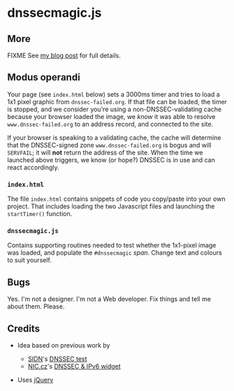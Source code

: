 # dnssecmagic.js

## More

FIXME See [my blog post]() for full details.

## Modus operandi

Your page (see `index.html` below) sets a 3000ms timer and tries to load a 1x1
pixel graphic from `dnssec-failed.org`. If that file can be loaded, the timer
is stopped, and we consider you're using a non-DNSSEC-validating cache because your
browser loaded the image, we *know* it was able to resolve `www.dnssec-failed.org`
to an address record, and connected to the site.

If your browser is speaking to a validating cache, the cache will determine
that the DNSSEC-signed zone `www.dnssec-failed.org` is bogus and will `SERVFAIL`;
it will **not** return the address of the site. When the time we launched above
triggers, we know (or hope?) DNSSEC is in use and can react accordingly.


### `index.html`

The file `index.html` contains snippets of code you copy/paste into your own
project. That includes loading the two Javascript files and launching the `startTimer()`
function.

### `dnssecmagic.js`

Contains supporting routines needed to test whether the 1x1-pixel image was loaded,
and populate the `#dnssecmagic` _span_. Change text and colours to suit yourself.

## Bugs

Yes. I'm not a designer. I'm not a Web developer. Fix things and tell me about 
them. Please.

## Credits

* Idea based on previous work by
  * [SIDN](http://sidn.nl)'s [DNSSEC test](http://dnssectest.sidn.nl/)
  * [NIC.cz](http://nic.cz)'s [DNSSEC & IPv6 widget](https://labs.nic.cz/page/943/ipv6-widget/)
* Uses [jQuery](http://jquery.com/)


  [1]: http://dnssec-deployment.org/pipermail/dnssec-deployment/2012-July/005995.html
  [2]: http://dnssec-deployment.org/pipermail/dnssec-deployment/2012-July/005996.html

